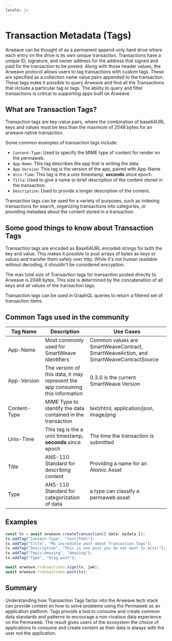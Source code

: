 ```yaml
---
locale: ja
---
```

# Transaction Metadata (Tags)

Arweave can be thought of as a permanent append-only hard drive where each entry on the drive is its own unique transaction. Transactions have a unique ID, signature, and owner address for the address that signed and paid for the transaction to be posted. Along with those header values, the Arweave protocol allows users to tag transactions with custom tags. These are specified as a collection name value pairs appended to the transaction. These tags make it possible to query Arweave and find all the Transactions that include a particular tag or tags. The ability to query and filter transactions is critical to supporting apps built on Arweave.

## What are Transaction Tags?

Transaction tags are key-value pairs, where the combination of base64URL keys and values must be less than the maximum of 2048 bytes for an arweave native transaction.

Some common examples of transaction tags include:

-   `Content-Type`: Used to specify the MIME type of content for render on the permaweb.
-   `App-Name`: This tag describes the app that is writing the data
-   `App-Version`: This tag is the version of the app, paired with App-Name
-   `Unix-Time`: This tag is the a unix timestamp, **seconds** since epoch.
-   `Title`: Used to give a name or brief description of the content stored in the transaction.
-   `Description`: Used to provide a longer description of the content.

Transaction tags can be used for a variety of purposes, such as indexing transactions for search, organizing transactions into categories, or providing metadata about the content stored in a transaction.

## Some good things to know about Transaction Tags

Transaction tags are encoded as Base64URL encoded strings for both the key and value. This makes it possible to post arrays of bytes as keys or values and transfer them safely over http. While it's not human readable without decoding, it shouldn't be considered encryption.

The max total size of Transaction tags for transaction posted directly to Arweave is 2048 bytes. This size is determined by the concatenation of all keys and all values of the transaction tags.

Transaction tags can be used in GraphQL queries to return a filtered set of transaction items.

## Common Tags used in the community

| <div style="width:100px">Tag Name</div> | Description                                                                   | Use Cases                                                                            |
| --------------------------------------- | ----------------------------------------------------------------------------- | ------------------------------------------------------------------------------------ |
| App-Name                                | Most commonly used for SmartWeave Identifiers                                 | Common values are SmartWeaveContract, SmartWeaveAction, and SmartWeaveContractSource |
| App-Version                             | The version of this data, it may represent the app consuming this information | 0.3.0 is the current SmartWeave Version                                              |
| Content-Type                            | MIME Type to identify the data contained in the transaction                   | text/html, application/json, image/png                                               |
| Unix-Time                               | This tag is the a unix timestamp, **seconds** since epoch                     | The time the transaction is submitted                                                |
| Title                                   | ANS-110 Standard for describing content                                       | Providing a name for an Atomic Asset                                                 |
| Type                                    | ANS-110 Standard for categorization of data                                   | a type can classify a permaweb asset                                                 |

## Examples

```ts
const tx = await arweave.createTransaction({ data: mydata });
tx.addTag("Content-Type", "text/html");
tx.addTag("Title", "My incredible post about Transaction Tags");
tx.addTag("Description", "This is one post you do not want to miss!");
tx.addTag("Topic:Amazing", "Amazing");
tx.addTag("Type", "blog-post");

await arweave.transactions.sign(tx, jwk);
await arweave.transactions.post(tx);
```

## Summary

Understanding how Transaction Tags factor into the Arweave tech stack can provide context on how to solve problems using the Permaweb as an application platform. Tags provide a tool to consume and create common data standards and patterns to encourage a non-rivalous data experience on the Permaweb. The result gives users of the ecosystem the choice of applications to consume and create content as their data is always with the user not the application.
